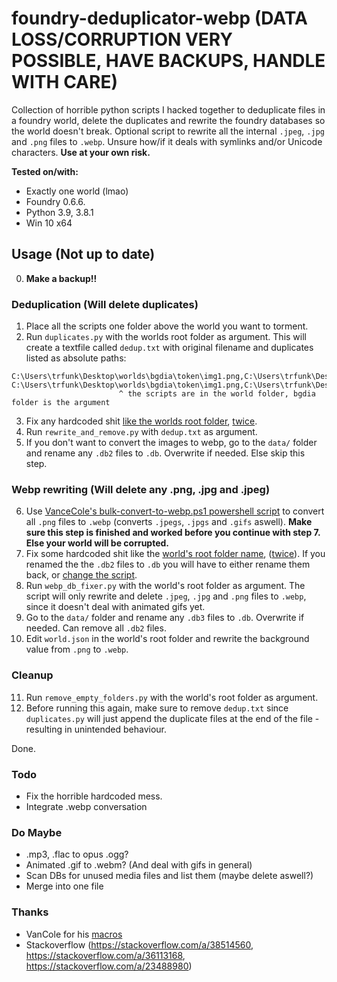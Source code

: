 # foundry-deduplicator-webp (DATA LOSS/CORRUPTION VERY POSSIBLE, HAVE BACKUPS, HANDLE WITH CARE)

Collection of horrible python scripts I hacked together to deduplicate files in a foundry world, delete the duplicates and rewrite the foundry databases so the world doesn't break. Optional script to rewrite all the internal `.jpeg`, `.jpg` and `.png` files to `.webp`. Unsure how/if it deals with symlinks and/or Unicode characters. **Use at your own risk.**

**Tested on/with:** 
- Exactly one world (lmao)
- Foundry 0.6.6. 
- Python 3.9, 3.8.1
- Win 10 x64 

## Usage (Not up to date)
0. **Make a backup!!**

### Deduplication (Will delete duplicates)
1. Place all the scripts one folder above the world you want to torment.
2. Run `duplicates.py` with the worlds root folder as argument. This will create a textfile called `dedup.txt` with original filename and duplicates listed as absolute paths:
```
C:\Users\trfunk\Desktop\worlds\bgdia\token\img1.png,C:\Users\trfunk\Desktop\worlds\bgdia\avatar\img3.png
C:\Users\trfunk\Desktop\worlds\bgdia\token\img1.png,C:\Users\trfunk\Desktop\worlds\bgdia\token\img124.png
                        ^ the scripts are in the world folder, bgdia folder is the argument
```
3. Fix any hardcoded shit [like the worlds root folder](../main/rewrite_and_remove.py#L19-L21), [twice](../main/rewrite_and_remove.py#L72).
4. Run `rewrite_and_remove.py` with `dedup.txt` as argument.
5. If you don't want to convert the images to webp, go to the `data/` folder and rename any `.db2` files to `.db`. Overwrite if needed. Else skip this step.

### Webp rewriting (Will delete any .png, .jpg and .jpeg)
6. Use [VanceCole's bulk-convert-to-webp.ps1 powershell script](https://github.com/VanceCole/macros/blob/main/imagemagick/bulk-convert-to-webp.ps1) to convert all `.png` files to `.webp` (converts `.jpegs`, `.jpgs` and `.gifs` aswell). **Make sure this step is finished and worked before you continue with step 7. Else your world will be corrupted.**
7. Fix some hardcoded shit like the [world's root folder name](../main/webp_db_fixer.py#L15-16), ([twice](../main/webp_db_fixer.py#L15-16)). If you renamed the the `.db2` files to `.db` you will have to either rename them back, or [change the script](../main/webp_db_fixer.py#L15-16).
8. Run `webp_db_fixer.py` with the world's root folder as argument. The script will only rewrite and delete `.jpeg`, `.jpg` and `.png` files to `.webp`, since it doesn't deal with animated gifs yet.  
9. Go to the `data/` folder and rename any `.db3` files to `.db`. Overwrite if needed. Can remove all `.db2` files.
10. Edit `world.json` in the world's root folder and rewrite the background value from `.png` to `.webp`.

### Cleanup
11. Run `remove_empty_folders.py` with the world's root folder as argument. 
12. Before running this again, make sure to remove `dedup.txt` since `duplicates.py` will just append the duplicate files at the end of the file - resulting in unintended behaviour.

Done.

### Todo
- Fix the horrible hardcoded mess.
- Integrate .webp conversation

### Do Maybe
- .mp3, .flac to opus .ogg?
- Animated .gif to .webm? (And deal with gifs in general)
- Scan DBs for unused media files and list them (maybe delete aswell?)
- Merge into one file

### Thanks
- VanCole for his [macros](https://github.com/VanceCole/macros)
- Stackoverflow (https://stackoverflow.com/a/38514560, https://stackoverflow.com/a/36113168, https://stackoverflow.com/a/23488980)



